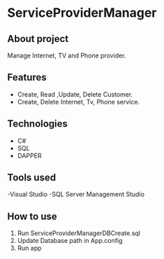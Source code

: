 # ServiceProviderManager

## About project

Manage Internet, TV and Phone provider.

## Features

- Create, Read ,Update, Delete Customer.
- Create, Delete Internet, Tv, Phone service.

## Technologies

- C#
- SQL
- DAPPER

## Tools used

-Visual Studio
-SQL Server Management Studio

## How to use

1. Run ServiceProviderManagerDBCreate.sql
2. Update Database path in App.config
3. Run app
